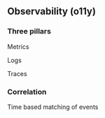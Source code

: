 ## Observability (o11y)

<i class="far fa-eye fa-5x"></i><!-- .element: style="float: right;" -->

### Three pillars

Metrics

Logs

Traces

### Correlation

Time based matching of events